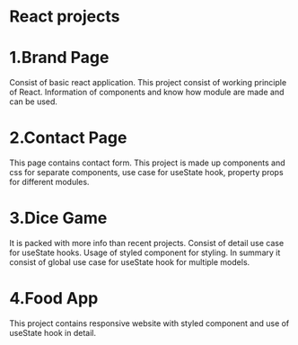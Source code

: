 # React projects

# 1.Brand Page

Consist of basic react application. This project consist of working principle of React. Information of components and know how module are made and can be used.

# 2.Contact Page

This page contains contact form. This project is made up components and css for separate components, use case for useState hook, property props for different modules.

# 3.Dice Game

It is packed with more info than recent projects. Consist of detail use case for useState hooks. Usage of styled component for styling. In summary it consist of global use case for useState hook for multiple models.

# 4.Food App

This project contains responsive website with styled component and use of useState hook in detail.
